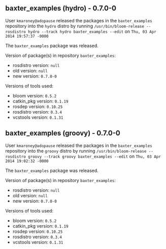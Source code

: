## baxter_examples (hydro) - 0.7.0-0

User `kmaroney@adopause` released the packages in the `baxter_examples` repository into the `hydro` distro by running `/usr/bin/bloom-release --rosdistro hydro --track hydro baxter_examples --edit` on `Thu, 03 Apr 2014 19:57:37 -0000`

The `baxter_examples` package was released.

Version of package(s) in repository `baxter_examples`:
- rosdistro version: `null`
- old version: `null`
- new version: `0.7.0-0`

Versions of tools used:
- bloom version: `0.5.2`
- catkin_pkg version: `0.1.19`
- rosdep version: `0.10.25`
- rosdistro version: `0.3.4`
- vcstools version: `0.1.31`


## baxter_examples (groovy) - 0.7.0-0

User `kmaroney@adopause` released the packages in the `baxter_examples` repository into the `groovy` distro by running `/usr/bin/bloom-release --rosdistro groovy --track groovy baxter_examples --edit` on `Thu, 03 Apr 2014 19:02:32 -0000`

The `baxter_examples` package was released.

Version of package(s) in repository `baxter_examples`:
- rosdistro version: `null`
- old version: `null`
- new version: `0.7.0-0`

Versions of tools used:
- bloom version: `0.5.2`
- catkin_pkg version: `0.1.19`
- rosdep version: `0.10.25`
- rosdistro version: `0.3.4`
- vcstools version: `0.1.31`


